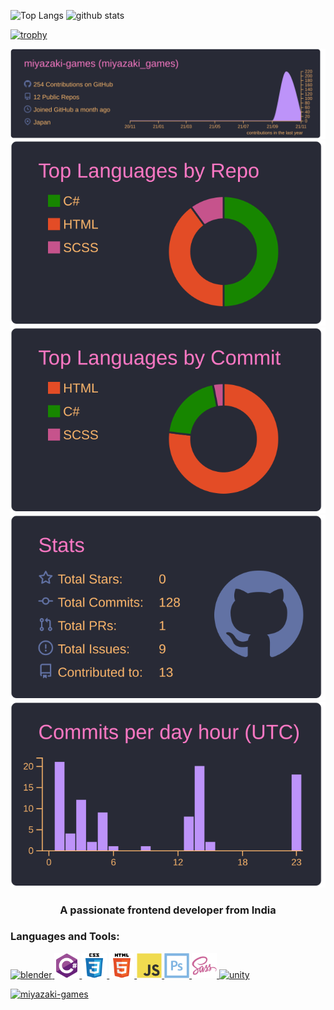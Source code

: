 <p align="left"> 
  <img alt="Top Langs"
       height="150px"
       src="https://github-readme-stats.vercel.app/api/top-langs/?username=miyazaki-games&layout=compact&count_private=true&show_icons=true&theme=dracula"
  />
  <img alt="github stats"
       height="150px"
       src="https://github-readme-stats.vercel.app/api?username=miyazaki-games&count_private=true&show_icons=true&show_icons=true&theme=dracula"
  />
</p>

[![trophy](https://github-profile-trophy.vercel.app/?username=miyazaki-games&theme=dracula&column=7
)](https://github.com/ryo-ma/github-profile-trophy)

![](https://raw.githubusercontent.com/miyazaki-games/miyazaki-games/main/profile-summary-card-output/dracula/0-profile-details.svg)
![](https://raw.githubusercontent.com/miyazaki-games/miyazaki-games/main/profile-summary-card-output/dracula/1-repos-per-language.svg)
![](https://raw.githubusercontent.com/miyazaki-games/miyazaki-games/main/profile-summary-card-output/dracula/2-most-commit-language.svg)
![](https://raw.githubusercontent.com/miyazaki-games/miyazaki-games/main/profile-summary-card-output/dracula/3-stats.svg)
![](https://raw.githubusercontent.com/miyazaki-games/miyazaki-games/main/profile-summary-card-output/dracula/4-productive-time.svg)

<h3 align="center">A passionate frontend developer from India</h3>


<h3 align="left">Languages and Tools:</h3>
<p align="left"> <a href="https://www.blender.org/" target="_blank"> <img src="https://download.blender.org/branding/community/blender_community_badge_white.svg" alt="blender" width="40" height="40"/> </a> <a href="https://www.w3schools.com/cs/" target="_blank"> <img src="https://raw.githubusercontent.com/devicons/devicon/master/icons/csharp/csharp-original.svg" alt="csharp" width="40" height="40"/> </a> <a href="https://www.w3schools.com/css/" target="_blank"> <img src="https://raw.githubusercontent.com/devicons/devicon/master/icons/css3/css3-original-wordmark.svg" alt="css3" width="40" height="40"/> </a> <a href="https://www.w3.org/html/" target="_blank"> <img src="https://raw.githubusercontent.com/devicons/devicon/master/icons/html5/html5-original-wordmark.svg" alt="html5" width="40" height="40"/> </a> <a href="https://developer.mozilla.org/en-US/docs/Web/JavaScript" target="_blank"> <img src="https://raw.githubusercontent.com/devicons/devicon/master/icons/javascript/javascript-original.svg" alt="javascript" width="40" height="40"/> </a> <a href="https://www.photoshop.com/en" target="_blank"> <img src="https://raw.githubusercontent.com/devicons/devicon/master/icons/photoshop/photoshop-line.svg" alt="photoshop" width="40" height="40"/> </a> <a href="https://sass-lang.com" target="_blank"> <img src="https://raw.githubusercontent.com/devicons/devicon/master/icons/sass/sass-original.svg" alt="sass" width="40" height="40"/> </a> <a href="https://unity.com/" target="_blank"> <img src="https://www.vectorlogo.zone/logos/unity3d/unity3d-icon.svg" alt="unity" width="40" height="40"/> </a> </p>


<p align="left">
    <a href="https://github.com/miyazaki-games/miyazaki-games/">
    <img src="https://komarev.com/ghpvc/?username=miyazaki-games" alt="miyazaki-games" />
  </a>
</p>
